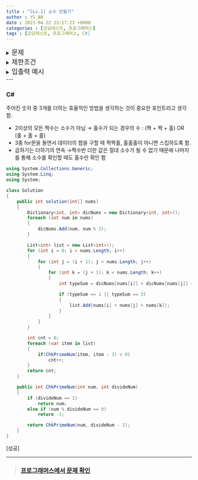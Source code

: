 ```yaml
---
title : "[Lv.1] 소수 만들기"
author : YS_AN
date : 2023-04-22 23:17:23 +0900
categories : [코딩테스트, 프로그래머스]
tags : [코딩테스트, 프로그래머스, C#]
---
```


<details>
  <summary><font size= "4">문제</font></summary>
    
    주어진 숫자 중 3개의 수를 더했을 때 소수가 되는 경우의 개수를 구하려고 합니다. 숫자들이 들어있는 배열 nums가 매개변수로 주어질 때, nums에 있는 숫자들 중 서로 다른 3개를 골라 더했을 때 소수가 되는 경우의 개수를 return 하도록 solution 함수를 완성해주세요.<br><br>

</details>
    
<details>
    <summary><font size= "4">제한조건</font></summary>

    <ul>
        <li> nums에 들어있는 숫자의 개수는 3개 이상 50개 이하입니다. </li>
        <li> nums의 각 원소는 1 이상 1,000 이하의 자연수이며, 중복된 숫자가 들어있지 않습니다. </li>
    </ul>

</details>

<details>
  <summary><font size= "4">입출력 예시</font></summary>

    <table>
		<tr>
        	<td>nums</td>
	    	<td>result</td>
        </tr>
		<tr>
            <td>[1,2,3,4]</td>
            <td>1</td>
        </tr>    
        <tr>
            <td>[1,2,7,6,4]</td>
            <td>4</td>
        </tr>    
    </table>

</details>
---

### C#
주어진 숫자 중 3개를 더하는 효율적인 방법을 생각하는 것이 중요한 포인트라고 생각함. 

- 2이상의 모든 짝수는 소수가 아님 → 홀수가 되는 경우의 수 : (짝 + 짝 + 홀) OR (홀 + 홀 + 홀)
- 3중 for문을 돌면서 데이터의 합을 구할 때 짝짝홀, 홀홀홀이 아니면 스킵하도록 함.
- 곱하기는 더하기의 연속 →짝수번 더한 값은 절대 소수가 될 수 없기 때문에 나머지를 통해 소수를 확인할 때도 홀수만 확인 함

```csharp
using System.Collections.Generic;
using System.Linq;
using System;

class Solution
{
 	public int solution(int[] nums)
	{
		Dictionary<int, int> dicNums = new Dictionary<int, int>();
		foreach (int num in nums)
		{
			dicNums.Add(num, num % 2);
		}

		List<int> list = new List<int>();
		for (int i = 0; i < nums.Length; i++)
		{
			for (int j = (i + 1); j < nums.Length; j++)
			{
				for (int k = (j + 1); k < nums.Length; k++)
				{
					int typeSum = dicNums[nums[i]] + dicNums[nums[j]] + dicNums[nums[k]];

					if (typeSum == 1 || typeSum == 3)
					{
						list.Add(nums[i] + nums[j] + nums[k]);
					}
				}
			}
		}

		int cnt = 0;
		foreach (var item in list)
		{
			if(ChkPrimeNum(item, item - 2) > 0) 
				cnt++;
		}
		return cnt;
	}

	public int ChkPrimeNum(int num, int divideNum)
	{
		if (divideNum == 1) 
			return num;
		else if (num % divideNum == 0) 
			return -1;

		return ChkPrimeNum(num, divideNum - 2);
	}
}
```

[성공]

---
> ### [프로그래머스에서 문제 확인](https://school.programmers.co.kr/learn/courses/30/lessons/12977)
